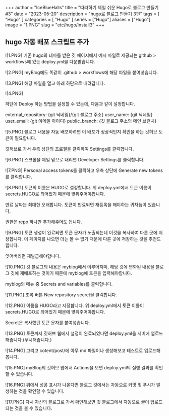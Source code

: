 +++
author = "IceBlueHalls"
title = "따라하기 제일 쉬운 Hugo로 블로그 만들기 #3"
date = "2023-05-20"
description = "hugo로 블로그 만들기 3편"
tags = [
    "Hugo"
]
categories = [
    "Hugo"
]
series = ["Hugo"]
aliases = ["Hugo"]
image = "1.PNG"
slug = "etc/hugo/install3"
+++

## hugo 자동 배포 스크립트 추가

![1.PNG]
기존 hugo의 테마를 받은 깃 페이지에서 예시 파일로 제공되는 github > workflows에 있는 deploy.yml을 다운받습니다.

![2.PNG]
myBlog에도 똑같이 .github > workflows에 해당 파일을 붙여넣습니다.

![3.PNG]
해당 파일을 열고 아래 하단으로 내려갑니다.

![4.PNG]

하단에 Deploy 하는 방법을 설정할 수 있는데, 다음과 같이 설정합니다.

external_repository: {git 닉네임}/{git 블로그 주소}
user_name: {git 닉네임}
user_email: {git 이메일 아이디}
public_branch: {깃 블로그 주소의 메인 브런치}

![5.PNG]
블로그 내용을 자동 배포하려면 이 배포가 정상적인지 확인을 하는 깃허브 토큰이 필요합니다.

깃허브로 가서 우측 상단의 프로필을 클릭하여 Settings를 클릭합니다.

![6.PNG]
스크롤을 제일 밑으로 내리면 Developer Settings를 클릭합니다.

![7.PNG]
Personal access tokens를 클릭하고 우측 상단에 Generate new tokens를 클릭합니다.

![8.PNG]
토큰의 이름은 HUGO로 설정합니다. 위 deploy.yml에서 토큰 이름이 secrets.HUGO로 되어있기 때문에 맞춰주어야합니다.

만료 날짜는 최대한 오래합니다. 토큰이 만료되면 재등록을 해야하는 귀차늠이 있습니다,

권한은 repo 하나만 추가해주어도 됩니다.

![9.PNG]
토큰 생성이 완료되면 토큰 문자가 노출되는데 이것을 복사하여 다른 곳에 저장합니다. 이 페이지를 나오면 더는 볼 수 없기 때문에 다른 곳에 저장하는 것을 추천드립니다.

잊어버리면 재발급해야합니다.

![10.PNG]
깃 블로그의 내용은 myblog에서 이루어지며, 해당 깃에 변화된 내용을 블로그 깃에 재배포하는 것이기 때문에 myblog에 토큰을 입력해야합니다.

myblog의 메뉴 중 Secrets and variables를 클릭합니다.

![11.PNG]
초록 버튼 New repository secret을 클릭합니다.

![12.PNG]
이름을 HUGO라고 지정합니다. 위 deploy.yml에서 토큰 이름이 secrets.HUGO로 되어있기 때문에 맞춰주어야합니다.

Secret은 복사했던 토큰 문자를 붙여넣습니다.

![13.PNG]
토큰까지 깃허브 웹에서 설정이 완료되었다면 deploy.yml을 서버에 업로드해줍니다.(푸시해줍니다.)

![14.PNG]
그리고 cotent/post/에 아무 md 파일이나 생성해보고 테스트로 업로드해봅니다.

![15.PNG]
myBlog의 깃허브 웹에서 Actions을 보면 deploy.yml의 실행 결과를 확인할 수 있습니다.

![16.PNG]
위에서 성공 표시가 나온다면 블로그 깃에서는 자동으로 커밋 및 푸시가 발생하는 것을 확인할 수 있습니다.

![17.PNG]
다시 자신의 블로그로 가서 확인해보면 깃 블로그에서 자동으로 글이 업로드 되는 것을 볼 수 있습니다.